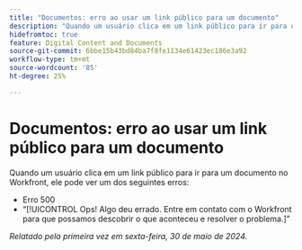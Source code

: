 ```yaml
---
title: "Documentos: erro ao usar um link público para um documento"
description: "Quando um usuário clica em um link público para ir para um documento no Workfront, ele pode ver um erro."
hidefromtoc: true
feature: Digital Content and Documents
source-git-commit: 6bbe15b43bd84ba7f8fe1134e61423ec186e3a92
workflow-type: tm+mt
source-wordcount: '85'
ht-degree: 25%

---
```



# Documentos: erro ao usar um link público para um documento

Quando um usuário clica em um link público para ir para um documento no Workfront, ele pode ver um dos seguintes erros:

* Erro 500
* “[!UICONTROL Ops! Algo deu errado. Entre em contato com o Workfront para que possamos descobrir o que aconteceu e resolver o problema.]”


_Relatado pela primeira vez em sexta-feira, 30 de maio de 2024._
